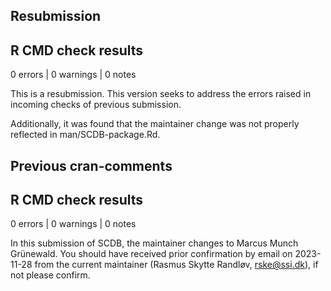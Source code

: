 ## Resubmission

## R CMD check results

0 errors | 0 warnings | 0 notes

This is a resubmission. This version seeks to address the errors
raised in incoming checks of previous submission.

Additionally, it was found that the maintainer change was not properly
reflected in man/SCDB-package.Rd.

## Previous cran-comments

## R CMD check results

0 errors | 0 warnings | 0 notes

In this submission of SCDB, the maintainer changes to Marcus Munch Grünewald.
You should have received prior confirmation by email on 2023-11-28 from the current
maintainer (Rasmus Skytte Randløv, rske@ssi.dk), if not please confirm.
